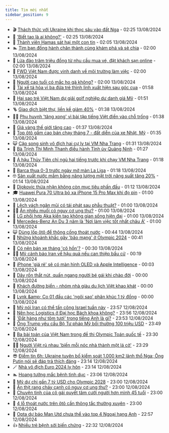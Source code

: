 ```yaml
---
title: Tim mới nhất
sidebar_position: 9
---
```


<!-- vnexpress-tin-moi-nhat:START -->
- 🎬 [Thách thức với Ukraine khi thọc sâu vào đất Nga](https://vnexpress.net/thach-thuc-voi-ukraine-khi-thoc-sau-vao-dat-nga-4780606.html) - 02:25 13/08/2024
- 🐎 [&#39;Biết tao là ai không?&#39;](https://vnexpress.net/biet-tao-la-ai-khong-4780796.html) - 02:25 13/08/2024
- 🦍 [Thành viên Hamas sát hại một con tin](https://vnexpress.net/thanh-vien-hamas-sat-hai-mot-con-tin-4780785.html) - 02:05 13/08/2024
- 🏊 [Tìm bạn đồng hành chân thành cùng khám phá và sẻ chia](https://vnexpress.net/tim-ban-dong-hanh-chan-thanh-cung-kham-pha-va-se-chia-4780778.html) - 02:00 13/08/2024
- 🎊 [Lừa đảo trăm triệu đồng từ nhu cầu mua vé, đặt khách sạn online](https://vnexpress.net/lua-dao-tram-trieu-dong-tu-nhu-cau-mua-ve-dat-khach-san-online-4780740.html) - 02:00 13/08/2024
- 🎃 [FWD Việt Nam được vinh danh về môi trường làm việc](https://vnexpress.net/fwd-viet-nam-duoc-vinh-danh-ve-moi-truong-lam-viec-4780658.html) - 02:00 13/08/2024
- 🧰 [Người cao tuổi có mắc ho gà không?](https://vnexpress.net/nguoi-cao-tuoi-co-mac-ho-ga-khong-4780641.html) - 02:00 13/08/2024
- 🔭 [Tài xế tá hỏa vì ba đứa trẻ thình lình xuất hiện sau góc cua](https://vnexpress.net/tai-xe-ta-hoa-vi-ba-dua-tre-thinh-linh-xuat-hien-sau-goc-cua-4780451.html) - 01:58 13/08/2024
- 🫶 [Hai sao trẻ Việt Nam dự giải golf nghiệp dư danh giá Mỹ](https://vnexpress.net/hai-sao-tre-viet-nam-du-giai-golf-nghiep-du-danh-gia-my-4780795.html) - 01:51 13/08/2024
- 🪜 [Giao dịch biệt thự, liền kề giảm 40%](https://vnexpress.net/giao-dich-biet-thu-lien-ke-giam-40-4780739.html) - 01:38 13/08/2024
- 👨‍🏫 [Phụ huynh &#39;tăng xong&#39; vì bài tập tiếng Việt điền vào chỗ trống](https://vnexpress.net/phu-huynh-tang-xong-vi-bai-tap-tieng-viet-dien-vao-cho-trong-4780589.html) - 01:38 13/08/2024
- 🎊 [Giá vàng thế giới tăng cao](https://vnexpress.net/gia-vang-the-gioi-tang-cao-4780760.html) - 01:37 13/08/2024
- 🎊 [Top ôtô gầm cao bán chạy tháng 7 - đất diễn của xe Nhật, Mỹ](https://vnexpress.net/oto-xe-may/v-car/doanh-so/top-oto-gam-cao-ban-chay-thang-7-dat-dien-cua-xe-nhat-my-4780726.html) - 01:35 13/08/2024
- 😺 [Cặp song sinh vô địch hai cự ly tại VM Nha Trang](https://vnexpress.net/cap-song-sinh-vo-dich-hai-cu-ly-tai-vm-nha-trang-4780205.html) - 01:31 13/08/2024
- 🐘 [Bà Trịnh Thị Minh Thanh điều hành Tỉnh ủy Quảng Ninh](https://vnexpress.net/ba-trinh-thi-minh-thanh-dieu-hanh-tinh-uy-quang-ninh-4780774.html) - 01:27 13/08/2024
- 🌁 [Á hậu Thủy Tiên chỉ ngủ hai tiếng trước khi chạy VM Nha Trang](https://vnexpress.net/a-hau-thuy-tien-chi-ngu-hai-tieng-truoc-khi-chay-vm-nha-trang-4780031.html) - 01:18 13/08/2024
- 🐲 [Barca thua 0-3 trước ngày mở màn La Liga](https://vnexpress.net/barca-thua-0-3-truoc-ngay-mo-man-la-liga-4780777.html) - 01:18 13/08/2024
- 🤓 [Sản xuất nước mắm bằng năng lượng mặt trời năng suất tăng 20%](https://vnexpress.net/san-xuat-nuoc-mam-bang-nang-luong-mat-troi-nang-suat-tang-20-4778222.html) - 01:14 13/08/2024
- 💪 [Djokovic thừa nhận không còn mục tiêu phấn đấu](https://vnexpress.net/djokovic-thua-nhan-khong-con-muc-tieu-phan-dau-4780762.html) - 01:12 13/08/2024
- 🎓 [Huawei Pura 70 Ultra bỏ xa iPhone 15 Pro Max khi đọ pin](https://vnexpress.net/huawei-pura-70-ultra-bo-xa-iphone-15-pro-max-khi-do-pin-4780587.html) - 01:00 13/08/2024
- 🫣 [Lệch vách ngăn mũi có tái phát sau phẫu thuật?](https://vnexpress.net/lech-vach-ngan-mui-co-tai-phat-sau-phau-thuat-4780752.html) - 01:00 13/08/2024
- 🧑‍💻 [Ăn nhiều muối có nguy cơ ung thư?](https://vnexpress.net/an-nhieu-muoi-co-nguy-co-ung-thu-4780530.html) - 01:00 13/08/2024
- 🐲 [LG phối hợp Aka kiến tạo không gian sống hiện đại](https://vnexpress.net/lg-phoi-hop-aka-kien-tao-khong-gian-song-hien-dai-4779503.html) - 01:00 13/08/2024
- 🌝 [Mercedes-Benz An Du 3 năm là &#39;Nơi làm việc tốt nhất châu Á&#39;](https://vnexpress.net/mercedes-benz-an-du-3-nam-la-noi-lam-viec-tot-nhat-chau-a-4779023.html) - 01:00 13/08/2024
- 😺 [Dùng lốp ôtô để thông cống thoát nước](https://vnexpress.net/dung-lop-oto-de-thong-cong-thoat-nuoc-4780396.html) - 00:44 13/08/2024
- 🐎 [Những khoảnh khắc gây &#39;bão mạng&#39; ở Olympic 2024](https://vnexpress.net/nhung-khoanh-khac-gay-bao-mang-o-olympic-2024-4780742.html) - 00:41 13/08/2024
- 🎡 [Có nên bán xe tháng &#39;cô hồn&#39;?](https://vnexpress.net/co-nen-ban-xe-thang-co-hon-4780568.html) - 00:30 13/08/2024
- 👨‍🏫 [Mỹ cảnh báo Iran về hậu quả nếu can thiệp bầu cử](https://vnexpress.net/my-canh-bao-iran-ve-hau-qua-neu-can-thiep-bau-cu-4780749.html) - 00:19 13/08/2024
- 🦆 [iPhone &#39;giá rẻ&#39; sẽ có màn hình OLED và Apple Intelligence](https://vnexpress.net/iphone-gia-re-se-co-man-hinh-oled-va-apple-intelligence-4780735.html) - 00:03 13/08/2024
- 🚦 [Dây rốn thắt nút, quấn ngang người bé gái khi chào đời](https://vnexpress.net/day-ron-that-nut-quan-ngang-nguoi-be-gai-khi-chao-doi-4780717.html) - 00:00 13/08/2024
- 💫 [Khách đường biển - nhóm nhà giàu du lịch Việt khao khát](https://vnexpress.net/khach-duong-bien-nhom-nha-giau-du-lich-viet-khao-khat-4778802.html) - 00:00 13/08/2024
- 🎉 [Lynk &amp;amp; Co 01 đấu các &#39;ngôi sao&#39; phân khúc 1 tỷ đồng](https://vnexpress.net/lynk-co-01-dau-cac-ngoi-sao-phan-khuc-1-ty-dong-4780284.html) - 00:00 13/08/2024
- 🌋 [Mỹ nói Iran có thể tấn công Israel tuần này](https://vnexpress.net/my-noi-iran-co-the-tan-cong-israel-tuan-nay-4780746.html) - 23:57 12/08/2024
- 🤖 [Nên học Logistics ở Đại học Bách khoa không?](https://vnexpress.net/nen-hoc-logistics-o-dai-hoc-bach-khoa-khong-4780704.html) - 23:56 12/08/2024
- 🦏 [&#39;Đắt hàng như tôm tươi&#39; trong tiếng Anh là gì?](https://vnexpress.net/dat-hang-nhu-tom-tuoi-trong-tieng-anh-la-gi-4780516.html) - 23:53 12/08/2024
- 🦩 [Ông Trump yêu cầu Bộ Tư pháp Mỹ bồi thường 100 triệu USD](https://vnexpress.net/ong-trump-yeu-cau-bo-tu-phap-my-boi-thuong-100-trieu-usd-4780727.html) - 23:49 12/08/2024
- 👺 [Ba bài toán của Việt Nam trong đề thi Olympic Toán quốc tế](https://vnexpress.net/ba-bai-toan-cua-viet-nam-trong-de-thi-olympic-toan-quoc-te-4780657.html) - 23:30 12/08/2024
- 🧑‍🏫 [Người Việt rủ nhau &#39;biến mỗi nóc nhà thành một lá cờ&#39;](https://vnexpress.net/nguoi-viet-ru-nhau-bien-moi-noc-nha-thanh-mot-la-co-4780691.html) - 23:29 12/08/2024
- 😎 [Điểm tin 6h: Ukraine tuyên bố kiểm soát 1.000 km2 lãnh thổ Nga; Ông Putin nói sẽ đáp trả thích đáng](https://vnexpress.net/diem-tin-6h-ukraine-tuyen-bo-kiem-soat-1-000-km2-lanh-tho-nga-ong-putin-noi-se-dap-tra-thich-dang-4780745.html) - 23:14 12/08/2024
- 🪄 [Nhà vô địch Euro 2024 ly hôn](https://vnexpress.net/nha-vo-dich-euro-2024-ly-hon-4780748.html) - 23:14 12/08/2024
- 🏊 [Hoang tưởng mắc bệnh tình dục](https://vnexpress.net/hoang-tuong-mac-benh-tinh-duc-4780262.html) - 23:06 12/08/2024
- 💃 [Mỹ dự chi gần 7 tỷ USD cho Olympic 2028](https://vnexpress.net/my-du-chi-gan-7-ty-usd-cho-olympic-2028-4780644.html) - 23:00 12/08/2024
- 🦆 [Ăn thịt rang cháy cạnh có nguy cơ ung thư?](https://vnexpress.net/an-thit-rang-chay-canh-co-nguy-co-ung-thu-4780507.html) - 23:00 12/08/2024
- 🎊 [Chuyện tình của cô gái quyết tâm cưới người hơn mình 45 tuổi](https://vnexpress.net/chuyen-tinh-cua-co-gai-quyet-tam-cuoi-nguoi-hon-minh-45-tuoi-4779839.html) - 23:00 12/08/2024
- 👺 [4 lỗ thoát nước trên ôtô cần thông tắc thường xuyên](https://vnexpress.net/4-lo-thoat-nuoc-tren-oto-can-thong-tac-thuong-xuyen-4780622.html) - 23:00 12/08/2024
- 🎡 [Opta dự báo Man Utd chưa thể vào top 4 Ngoại hạng Anh](https://vnexpress.net/opta-du-bao-man-utd-chua-the-vao-top-4-ngoai-hang-anh-4780744.html) - 22:57 12/08/2024
- 👍 [Nhiều trẻ bệnh sởi biến chứng](https://vnexpress.net/nhieu-tre-benh-soi-bien-chung-4780550.html) - 22:32 12/08/2024<!-- vnexpress-tin-moi-nhat:END -->
